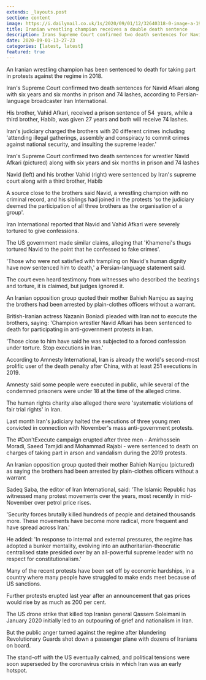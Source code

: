```yaml
---
extends: _layouts.post
section: content
image: https://i.dailymail.co.uk/1s/2020/09/01/12/32640318-0-image-a-19_1598959377935.jpg 
title: Iranian wrestling champion receives a double death sentence 
description: Irans Supreme Court confirmed two death sentences for Navid Afkari along with six years and six months in prison and 74 lashes, while his brothers Vahid and Habib were also jailed. 
date: 2020-09-01-13-27-23 
categories: [latest, latest] 
featured: true 
--- 
```

An Iranian wrestling champion has been sentenced to death for taking part in protests against the regime in 2018. 

Iran's Supreme Court confirmed two death sentences for Navid Afkari along with six years and six months in prison and 74 lashes, according to Persian-language broadcaster Iran International.  

His brother, Vahid Afkari, received a prison sentence of 54  years, while a third brother, Habib, was given 27 years and both will receive 74 lashes. 

Iran's judiciary charged the brothers with 20 different crimes including 'attending illegal gatherings, assembly and conspiracy to commit crimes against national security, and insulting the supreme leader.'  

Iran's Supreme Court confirmed two death sentences for wrestler Navid Afkari (pictured) along with six years and six months in prison and 74 lashes

Navid (left) and his brother Vahid (right) were sentenced by Iran's supreme court along with a third brother, Habib 

A source close to the brothers said Navid, a wrestling champion with no criminal record, and his siblings had joined in the protests 'so the judiciary deemed the participation of all three brothers as the organisation of a group'. 

Iran International reported that Navid and Vahid Afkari were severely tortured to give confessions. 

The US government made similar claims, alleging that 'Khamenei's thugs tortured Navid to the point that he confessed to fake crimes'.

'Those who were not satisfied with trampling on Navid's human dignity have now sentenced him to death,' a Persian-language statement said.  

The court even heard testimony from witnesses who described the beatings and torture, it is claimed, but judges ignored it.  

An Iranian opposition group quoted their mother Bahieh Namjou as saying the brothers had been arrested by plain-clothes officers without a warrant. 

British-Iranian actress Nazanin Boniadi pleaded with Iran not to execute the brothers, saying: 'Champion wrestler Navid Afkari has been sentenced to death for participating in anti-government protests in Iran. 

'Those close to him have said he was subjected to a forced confession under torture. Stop executions in Iran.'

According to Amnesty International, Iran is already the world's second-most prolific user of the death penalty after China, with at least 251 executions in 2019. 

Amnesty said some people were executed in public, while several of the condemned prisoners were under 18 at the time of the alleged crime.  

The human rights charity also alleged there were 'systematic violations of fair trial rights' in Iran.  

Last month Iran's judiciary halted the executions of three young men convicted in connection with November's mass anti-government protests.   

The #Don'tExecute campaign erupted after three men - Amirhossein Moradi, Saeed Tamjidi and Mohammad Rajabi - were sentenced to death on charges of taking part in arson and vandalism during the 2019 protests.

An Iranian opposition group quoted their mother Bahieh Namjou (pictured) as saying the brothers had been arrested by plain-clothes officers without a warrant

Sadeq Saba, the editor of Iran International, said: 'The Islamic Republic has witnessed many protest movements over the years, most recently in mid-November over petrol price rises. 

'Security forces brutally killed hundreds of people and detained thousands more. These movements have become more radical, more frequent and have spread across Iran.'

He added: 'In response to internal and external pressures, the regime has adopted a bunker mentality, evolving into an authoritarian-theocratic centralised state presided over by an all-powerful supreme leader with no respect for constitutionalism.'

Many of the recent protests have been set off by economic hardships, in a country where many people have struggled to make ends meet because of US sanctions. 

Further protests erupted last year after an announcement that gas prices would rise by as much as 200 per cent.

The US drone strike that killed top Iranian general Qassem Soleimani in January 2020 initially led to an outpouring of grief and nationalism in Iran. 

But the public anger turned against the regime after blundering Revolutionary Guards shot down a passenger plane with dozens of Iranians on board. 

The stand-off with the US eventually calmed, and political tensions were soon superseded by the coronavirus crisis in which Iran was an early hotspot.  

